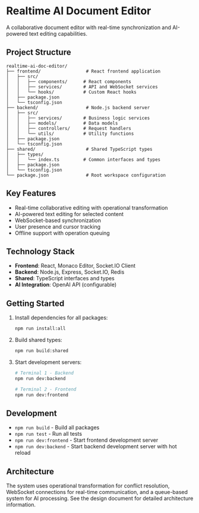 # Realtime AI Document Editor

A collaborative document editor with real-time synchronization and AI-powered text editing capabilities.

## Project Structure

```
realtime-ai-doc-editor/
├── frontend/                 # React frontend application
│   ├── src/
│   │   ├── components/      # React components
│   │   ├── services/        # API and WebSocket services
│   │   └── hooks/           # Custom React hooks
│   ├── package.json
│   └── tsconfig.json
├── backend/                  # Node.js backend server
│   ├── src/
│   │   ├── services/        # Business logic services
│   │   ├── models/          # Data models
│   │   ├── controllers/     # Request handlers
│   │   └── utils/           # Utility functions
│   ├── package.json
│   └── tsconfig.json
├── shared/                   # Shared TypeScript types
│   ├── types/
│   │   └── index.ts         # Common interfaces and types
│   ├── package.json
│   └── tsconfig.json
└── package.json              # Root workspace configuration
```

## Key Features

- Real-time collaborative editing with operational transformation
- AI-powered text editing for selected content
- WebSocket-based synchronization
- User presence and cursor tracking
- Offline support with operation queuing

## Technology Stack

- **Frontend**: React, Monaco Editor, Socket.IO Client
- **Backend**: Node.js, Express, Socket.IO, Redis
- **Shared**: TypeScript interfaces and types
- **AI Integration**: OpenAI API (configurable)

## Getting Started

1. Install dependencies for all packages:
   ```bash
   npm run install:all
   ```

2. Build shared types:
   ```bash
   npm run build:shared
   ```

3. Start development servers:
   ```bash
   # Terminal 1 - Backend
   npm run dev:backend
   
   # Terminal 2 - Frontend
   npm run dev:frontend
   ```

## Development

- `npm run build` - Build all packages
- `npm run test` - Run all tests
- `npm run dev:frontend` - Start frontend development server
- `npm run dev:backend` - Start backend development server with hot reload

## Architecture

The system uses operational transformation for conflict resolution, WebSocket connections for real-time communication, and a queue-based system for AI processing. See the design document for detailed architecture information.